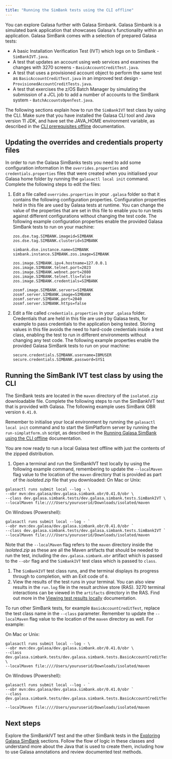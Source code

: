 ```yaml
---
title: "Running the SimBank tests using the CLI offline"
---
```


You can explore Galasa further with Galasa Simbank. Galasa Simbank is a simulated bank application that showcases Galasa's functionality within an application. Galasa SimBank comes with a selection of prepared Galasa tests:

- A basic Installation Verification Test (IVT) which logs on to SimBank  - `SimBankIVT.java`.
- A test that updates an account using web services and examines the changes with 3270 screens - `BasicAccountCreditTest.java`.
- A test that uses a provisioned account object to perform the same test as `BasicAccountCreditTest.java` in an improved test design - `ProvisionedAccountCreditTests.java`.
- A test that exercises the z/OS Batch Manager by simulating the submission of a JCL job to add a number of accounts to the SimBank system - `BatchAccountsOpenTest.java`.

The following sections explain how to run the `SimBankIVT` test class by using the CLI. Make sure that you have installed the Galasa CLI tool and Java version 11 JDK, and have set the JAVA_HOME environment variable, as described in the [CLI prerequisites offline](../cli-command-reference/zipped-prerequisites) documentation. 


## Updating the overrides and credentials property files


In order to run the Galasa SimBanks tests you need to add some configuration information in the `overrides.properties` and `credentials.properties` files that were created when you initialised your Galasa home folder by running the ```galasactl local init``` command. Complete the following steps to edit the files:
  

1. Edit a file called `overrides.properties` in your `.galasa` folder so that it contains the following configuration properties. Configuration properties held in this file are used by Galasa tests at runtime. You can change the value of the properties that are set in this file to enable you to run tests against different configurations without changing the test code. The following example configuration properties enable the provided Galasa SimBank tests to run on your machine:

   ```properties
   zos.dse.tag.SIMBANK.imageid=SIMBANK
   zos.dse.tag.SIMBANK.clusterid=SIMBANK

   simbank.dse.instance.name=SIMBANK
   simbank.instance.SIMBANK.zos.image=SIMBANK

   zos.image.SIMBANK.ipv4.hostname=127.0.0.1
   zos.image.SIMBANK.telnet.port=2023
   zos.image.SIMBANK.webnet.port=2080
   zos.image.SIMBANK.telnet.tls=false
   zos.image.SIMBANK.credentials=SIMBANK

   zosmf.image.SIMBANK.servers=SIMBANK
   zosmf.server.SIMBANK.image=SIMBANK
   zosmf.server.SIMBANK.port=2040
   zosmf.server.SIMBANK.https=false
   ```
1. Edit a file called `credentials.properties` in your `.galasa` folder. Credentials that are held in this file are used by Galasa tests, for example to pass credentials to the application being tested. Storing values in this file avoids the need to hard-code credentials inside a test class, enabling the test to run in different environments without changing any test code. The following example properties enable the provided Galasa SimBank tests to run on your machine:

   ```properties
   secure.credentials.SIMBANK.username=IBMUSER
   secure.credentials.SIMBANK.password=SYS1
   ```

## Running the SimBank IVT test class by using the CLI

The SimBank tests are located in the `maven` directory of the `isolated.zip` downloadable file. Complete the following steps to run the SimBankIVT test that is provided with Galasa. The following example uses SimBank OBR version `0.41.0`.

Remember to initialise your local environment by running the `galasactl local init` command and to start the SimPlatform server by running the `run-simplatform.sh` script, as described in the [Running Galasa SimBank using the CLI offline](simbank-cli-offline) documentation.


You are now ready to run a local Galasa test offline with just the contents of the zipped distribution.

1. Open a terminal and run the SimBankIVT test locally by using the following example command, remembering to update the `--localMaven` flag value to the location of the `maven` directory that is provided as part of the _isolated.zip_  file that you downloaded:
On Mac or Unix:
```
galasactl runs submit local --log - \
--obr mvn:dev.galasa/dev.galasa.simbank.obr/0.41.0/obr \
--class dev.galasa.simbank.tests/dev.galasa.simbank.tests.SimBankIVT \
--localMaven file:////Users/youruserid/Downloads/isolated/maven
```
On Windows (Powershell):
```
galasactl runs submit local --log - `
--obr mvn:dev.galasa/dev.galasa.simbank.obr/0.41.0/obr `
--class dev.galasa.simbank.tests/dev.galasa.simbank.tests.SimBankIVT `
--localMaven file:////Users/youruserid/Downloads/isolated/maven
```
Note that the `--localMaven` flag refers to the `maven` directory inside the _isolated.zip_ as these are all the Maven artifacts that should be needed to run the test, including the `dev.galasa.simbank.obr` artifact which is passed to the `--obr` flag and the `SimBankIVT` test class which is passed to `class`.
1. The `SimBankIVT` test class runs, and the terminal displays its progress through to completion, with an Exit code of `0`.
1. View the results of the test runs in your terminal. You can also view results in the `run.log` file in the result archive store (RAS). 3270 terminal interactions can be viewed in the `artifacts` directory in the RAS. Find out more in the [Viewing test results locally](../cli-command-reference/viewing-test-results-cli) documentation. 

To run other SimBank tests, for example `BasicAccountCreditTest`, replace the test class name in the `--class` parameter. Remember to update the `--localMaven` flag value to the location of the `maven` directory as well. For example: 

On Mac or Unix:

```
galasactl runs submit local --log - \
--obr mvn:dev.galasa/dev.galasa.simbank.obr/0.41.0/obr \
--class dev.galasa.simbank.tests/dev.galasa.simbank.tests.BasicAccountCreditTest \
--localMaven file:////Users/youruserid/Downloads/isolated/maven
```

On Windows (Powershell):

```
galasactl runs submit local --log - `
--obr mvn:dev.galasa/dev.galasa.simbank.obr/0.41.0/obr `
--class dev.galasa.simbank.tests/dev.galasa.simbank.tests.BasicAccountCreditTest `
--localMaven file:////Users/youruserid/Downloads/isolated/maven
```



## Next steps

Explore the SimBankIVT test and the other SimBank tests in the [Exploring Galasa SimBank](exploring-simbank-tests) sections. Follow the flow of logic in these classes and understand more about the Java that is used to create them, including how to use Galasa annotations and review documented test methods.